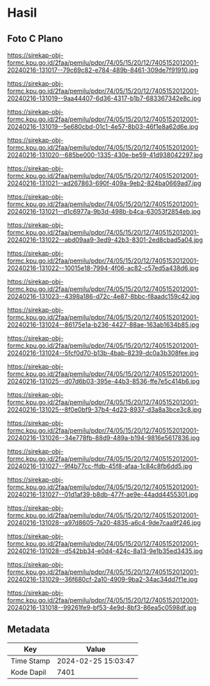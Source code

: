 # Hasil

## Foto C Plano

https://sirekap-obj-formc.kpu.go.id/2faa/pemilu/pdpr/74/05/15/20/12/7405152012001-20240216-131017--79c69c82-e784-489b-8461-309de7f91910.jpg

https://sirekap-obj-formc.kpu.go.id/2faa/pemilu/pdpr/74/05/15/20/12/7405152012001-20240216-131019--9aa44407-6d36-4317-b1b7-683367342e8c.jpg

https://sirekap-obj-formc.kpu.go.id/2faa/pemilu/pdpr/74/05/15/20/12/7405152012001-20240216-131019--5e680cbd-01c1-4e57-8b03-46f1e8a62d6e.jpg

https://sirekap-obj-formc.kpu.go.id/2faa/pemilu/pdpr/74/05/15/20/12/7405152012001-20240216-131020--685be000-1335-430e-be59-41d938042297.jpg

https://sirekap-obj-formc.kpu.go.id/2faa/pemilu/pdpr/74/05/15/20/12/7405152012001-20240216-131021--ad267863-690f-409a-9eb2-824ba0669ad7.jpg

https://sirekap-obj-formc.kpu.go.id/2faa/pemilu/pdpr/74/05/15/20/12/7405152012001-20240216-131021--d1c6977a-9b3d-498b-b4ca-63053f2854eb.jpg

https://sirekap-obj-formc.kpu.go.id/2faa/pemilu/pdpr/74/05/15/20/12/7405152012001-20240216-131022--abd09aa9-3ed9-42b3-8301-2ed8cbad5a04.jpg

https://sirekap-obj-formc.kpu.go.id/2faa/pemilu/pdpr/74/05/15/20/12/7405152012001-20240216-131022--10015e18-7994-4f06-ac82-c57ed5a438d6.jpg

https://sirekap-obj-formc.kpu.go.id/2faa/pemilu/pdpr/74/05/15/20/12/7405152012001-20240216-131023--4398a186-d72c-4e87-8bbc-f8aadc159c42.jpg

https://sirekap-obj-formc.kpu.go.id/2faa/pemilu/pdpr/74/05/15/20/12/7405152012001-20240216-131024--86175e1a-b236-4427-88ae-163ab1634b85.jpg

https://sirekap-obj-formc.kpu.go.id/2faa/pemilu/pdpr/74/05/15/20/12/7405152012001-20240216-131024--5fcf0d70-b13b-4bab-8239-dc0a3b308fee.jpg

https://sirekap-obj-formc.kpu.go.id/2faa/pemilu/pdpr/74/05/15/20/12/7405152012001-20240216-131025--d07d6b03-395e-44b3-8536-ffe7e5c414b6.jpg

https://sirekap-obj-formc.kpu.go.id/2faa/pemilu/pdpr/74/05/15/20/12/7405152012001-20240216-131025--8f0e0bf9-37b4-4d23-8937-d3a8a3bce3c8.jpg

https://sirekap-obj-formc.kpu.go.id/2faa/pemilu/pdpr/74/05/15/20/12/7405152012001-20240216-131026--34e778fb-88d9-489a-b194-9816e5617836.jpg

https://sirekap-obj-formc.kpu.go.id/2faa/pemilu/pdpr/74/05/15/20/12/7405152012001-20240216-131027--9f4b77cc-ffdb-45f8-afaa-1c84c8fb6dd5.jpg

https://sirekap-obj-formc.kpu.go.id/2faa/pemilu/pdpr/74/05/15/20/12/7405152012001-20240216-131027--01d1af39-b8db-477f-ae9e-44add4455301.jpg

https://sirekap-obj-formc.kpu.go.id/2faa/pemilu/pdpr/74/05/15/20/12/7405152012001-20240216-131028--a97d8605-7a20-4835-a6c4-9de7caa9f246.jpg

https://sirekap-obj-formc.kpu.go.id/2faa/pemilu/pdpr/74/05/15/20/12/7405152012001-20240216-131028--d542bb34-e0d4-424c-8a13-9e1b35ed3435.jpg

https://sirekap-obj-formc.kpu.go.id/2faa/pemilu/pdpr/74/05/15/20/12/7405152012001-20240216-131029--36f680cf-2a10-4909-9ba2-34ac34dd7f1e.jpg

https://sirekap-obj-formc.kpu.go.id/2faa/pemilu/pdpr/74/05/15/20/12/7405152012001-20240216-131018--99261fe9-bf53-4e9d-8bf3-86ea5c0598df.jpg


## Metadata

| Key        | Value               |
| ---------- | ------------------- |
| Time Stamp | 2024-02-25 15:03:47 |
| Kode Dapil | 7401                |



